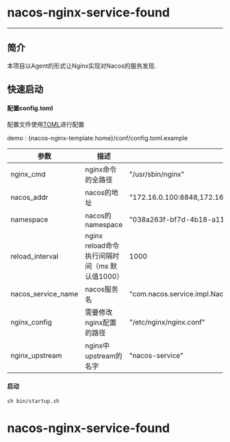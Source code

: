 # nacos-nginx-service-found
-------

## 简介

本项目以Agent的形式让Nginx实现对Nacos的服务发现.

## 快速启动
#### 配置config.toml

   配置文件使用[TOML](<https://github.com/toml-lang/toml>)进行配置

   demo : {nacos-nginx-template.home}/conf/config.toml.example

| 参数               | 描述                                           | 例子                                                    |
| ------------------ | ---------------------------------------------- | ------------------------------------------------------- |
| nginx_cmd          | nginx命令的全路径                              | "/usr/sbin/nginx"                                       |
| nacos_addr         | nacos的地址                                    | "172.16.0.100:8848,172.16.0.101:8848,172.16.0.102:8848" |
| namespace          | nacos的namespace                              | "038a263f-bf7d-4b18-a11e-db8d7021b234" |
| reload_interval    | nginx reload命令执行间隔时间（ms  默认值1000） | 1000                                                    |
| nacos_service_name | nacos服务名                                    | "com.nacos.service.impl.NacosService"                   |
| nginx_config       | 需要修改nginx配置的路径                        | "/etc/nginx/nginx.conf"                                 |
| nginx_upstream     | nginx中upstream的名字                          | "nacos-service"                                         |

 #### 启动

```shell
sh bin/startup.sh
```

# nacos-nginx-service-found
